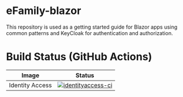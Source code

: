 # eFamily-blazor

This repository is used as a getting started guide for Blazor apps using common patterns and KeyCloak for authentication and authorization.

# Build Status (GitHub Actions)
|Image|Status
|-----|------|
|Identity Access|[![identityaccess-ci](https://github.com/Wiesenwischer/BlazorWithKeyCloakAuth/actions/workflows/identityaccess-ci.yml/badge.svg)](https://github.com/Wiesenwischer/BlazorWithKeyCloakAuth/actions/workflows/identityaccess-ci.yml)
